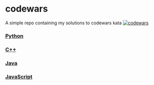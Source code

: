# codewars
 
A simple repo containing my solutions to codewars kata
[![codewars](https://www.codewars.com/users/LukeyReyno/badges/small)](https://www.codewars.com/users/LukeyReyno)

### [Python](../main/python)

### [C++](../main/cpp)

### [Java](../main/java)

### [JavaScript](../main/javascript)
